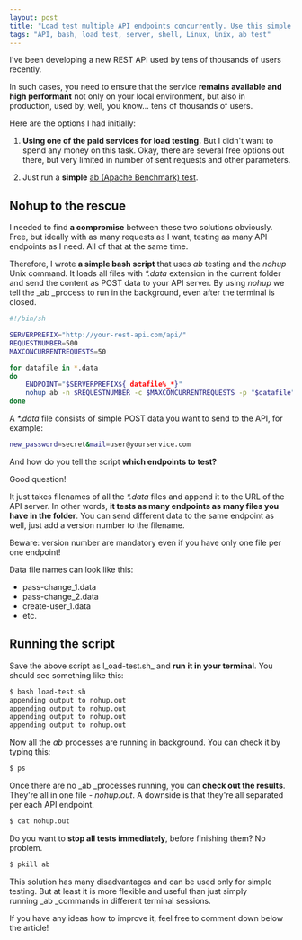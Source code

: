 ```yaml
---
layout: post
title: "Load test multiple API endpoints concurrently. Use this simple shell script"
tags: "API, bash, load test, server, shell, Linux, Unix, ab test"
---
```


I've been developing a new REST API used by tens of thousands of users recently.

In such cases, you need to ensure that the service **remains available and high performant** not only on your local environment, but also in production, used by, well, you know... tens of thousands of users.

Here are the options I had initially:

1.  **Using one of the paid services for load testing.** But I didn't want to spend any money on this task. Okay, there are several free options out there, but very limited in number of sent requests and other parameters.  

2.  Just run a **simple** [ab (Apache Benchmark) test](https://www.petefreitag.com/item/689.cfm).  

## Nohup to the rescue

I needed to find **a compromise** between these two solutions obviously. Free, but ideally with as many requests as I want, testing as many API endpoints as I need. All of that at the same time.

Therefore, I wrote **a simple bash script** that uses _ab_ testing and the _nohup_ Unix command. It loads all files with _*.data_ extension in the current folder and send the content as POST data to your API server. By using _nohup_ we tell the _ab _process to run in the background, even after the terminal is closed.

```bash
#!/bin/sh

SERVERPREFIX="http://your-rest-api.com/api/"
REQUESTNUMBER=500
MAXCONCURRENTREQUESTS=50

for datafile in *.data
do
    ENDPOINT="$SERVERPREFIX${ datafile%_*}"
    nohup ab -n $REQUESTNUMBER -c $MAXCONCURRENTREQUESTS -p "$datafile" -T application/x-www-form-urlencoded $ENDPOINT &
done
```

A _*.data_ file consists of simple POST data you want to send to the API, for example:

```bash
new_password=secret&mail=user@yourservice.com
```

And how do you tell the script **which endpoints to test?**

Good question!

It just takes filenames of all the _*.data_ files and append it to the URL of the API server. In other words, **it tests as many endpoints as many files you have in the folder**. You can send different data to the same endpoint as well, just add a version number to the filename.

Beware: version number are mandatory even if you have only one file per one endpoint!

Data file names can look like this:

*   pass-change_1.data
*   pass-change_2.data
*   create-user_1.data
*   etc.

## Running the script

Save the above script as l_oad-test.sh_ and **run it in your terminal**. You should see something like this:

```bash
$ bash load-test.sh
appending output to nohup.out
appending output to nohup.out
appending output to nohup.out
appending output to nohup.out
```

Now all the _ab_ processes are running in background. You can check it by typing this:

```bash
$ ps
```

Once there are no _ab _processes running, you can **check out the results**. They're all in one file - _nohup.out_. A downside is that they're all separated per each API endpoint.

```bash
$ cat nohup.out
```

Do you want to **stop all tests immediately**, before finishing them? No problem.

```bash
$ pkill ab
```

This solution has many disadvantages and can be used only for simple testing. But at least it is more flexible and useful than just simply running _ab _commands in different terminal sessions.

If you have any ideas how to improve it, feel free to comment down below the article!